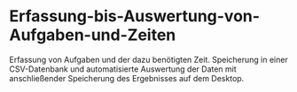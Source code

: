 # Erfassung-bis-Auswertung-von-Aufgaben-und-Zeiten
Erfassung von Aufgaben und der dazu benötigten Zeit. Speicherung in einer CSV-Datenbank und automatisierte Auswertung der Daten mit anschließender Speicherung des Ergebnisses auf dem Desktop.
